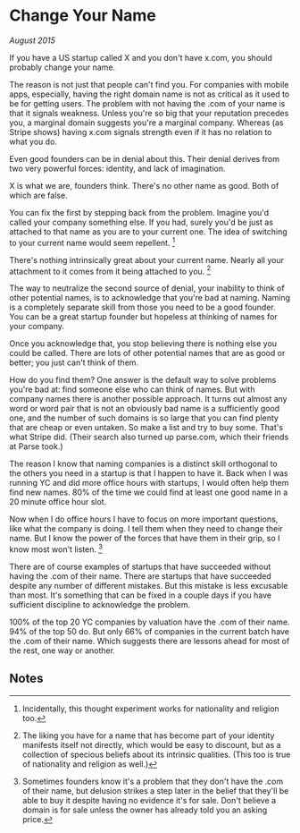 # Change Your Name

_August 2015_

If you have a US startup called X and you don't have x.com, you should probably change your name.

The reason is not just that people can't find you. For companies with mobile apps, especially, having the right domain name is not as critical as it used to be for getting users. The problem with not having the .com of your name is that it signals weakness. Unless you're so big that your reputation precedes you, a marginal domain suggests you're a marginal company. Whereas (as Stripe shows) having x.com signals strength even if it has no relation to what you do.

Even good founders can be in denial about this. Their denial derives from two very powerful forces: identity, and lack of imagination.

X is what we are, founders think. There's no other name as good. Both of which are false.

You can fix the first by stepping back from the problem. Imagine you'd called your company something else. If you had, surely you'd be just as attached to that name as you are to your current one. The idea of switching to your current name would seem repellent. [^1]

There's nothing intrinsically great about your current name. Nearly all your attachment to it comes from it being attached to you. [^2]

The way to neutralize the second source of denial, your inability to think of other potential names, is to acknowledge that you're bad at naming. Naming is a completely separate skill from those you need to be a good founder. You can be a great startup founder but hopeless at thinking of names for your company.

Once you acknowledge that, you stop believing there is nothing else you could be called. There are lots of other potential names that are as good or better; you just can't think of them.

How do you find them? One answer is the default way to solve problems you're bad at: find someone else who can think of names. But with company names there is another possible approach. It turns out almost any word or word pair that is not an obviously bad name is a sufficiently good one, and the number of such domains is so large that you can find plenty that are cheap or even untaken. So make a list and try to buy some. That's what Stripe did. (Their search also turned up parse.com, which their friends at Parse took.)

The reason I know that naming companies is a distinct skill orthogonal to the others you need in a startup is that I happen to have it. Back when I was running YC and did more office hours with startups, I would often help them find new names. 80% of the time we could find at least one good name in a 20 minute office hour slot.

Now when I do office hours I have to focus on more important questions, like what the company is doing. I tell them when they need to change their name. But I know the power of the forces that have them in their grip, so I know most won't listen. [^3]

There are of course examples of startups that have succeeded without having the .com of their name. There are startups that have succeeded despite any number of different mistakes. But this mistake is less excusable than most. It's something that can be fixed in a couple days if you have sufficient discipline to acknowledge the problem.

100% of the top 20 YC companies by valuation have the .com of their name. 94% of the top 50 do. But only 66% of companies in the current batch have the .com of their name. Which suggests there are lessons ahead for most of the rest, one way or another.

## Notes

[^1]: Incidentally, this thought experiment works for nationality and religion too.

[^2]: The liking you have for a name that has become part of your identity manifests itself not directly, which would be easy to discount, but as a collection of specious beliefs about its intrinsic qualities. (This too is true of nationality and religion as well.)

[^3]: Sometimes founders know it's a problem that they don't have the .com of their name, but delusion strikes a step later in the belief that they'll be able to buy it despite having no evidence it's for sale. Don't believe a domain is for sale unless the owner has already told you an asking price.
